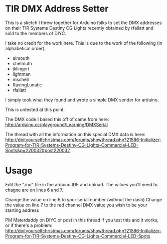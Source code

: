 TIR DMX Address Setter
======================
This is a sketch I threw together for Arduino folks to set the DMX addresses on their TIR Systems Destiny CG Lights recently obtained by rfallatt and sold to the members of DIYC.

I take no credit for the work here.  This is due to the work of the following (in alphabetical order):
- airsouth
- chelmuth
- jklingert
- lightman
- mschell
- RavingLunatic
- rfallatt

I simply took what they found and wrote a simple DMX sender for arduino.

This is untested at this point.

The DMX code I based this off of came from here:
http://arduino.cc/playground/Learning/DMXSerial

The thread with all the information on this special DMX data is here:
http://doityourselfchristmas.com/forums/showthread.php?21586-Initializer-Program-for-TIR-Systems-Destiny-CG-Lights-Commercial-LED-Spots&p=220032#post220032

Usage
=====
Edit the ".ino" file in the arduino IDE and upload.  The values you'll need to chagne are on lines 6 and 7.

Change the value on line 6 to your serial number (without the dash)
Change the value on line 7 to the red channel DMX value you wish to be your starting address

PM Materdaddy on DIYC or post in this thread if you test this and it works, or if there's a problem:
http://doityourselfchristmas.com/forums/showthread.php?21586-Initializer-Program-for-TIR-Systems-Destiny-CG-Lights-Commercial-LED-Spots

